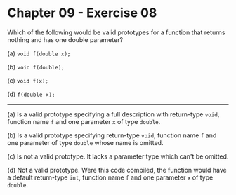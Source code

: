 # Chapter 09 - Exercise 08

Which of the following would be valid prototypes for a function that returns
nothing and has one double parameter?

(a) `void f(double x);`

(b) `void f(double);`

(c) `void f(x);`

(d) `f(double x);`


---

(a)
Is a valid prototype specifying a full description with return-type `void`,
function name `f` and one parameter `x` of type `double`.

(b)
Is a valid prototype specifying return-type `void`, function name `f` and one
parameter of type `double` whose name is omitted.

(c)
Is not a valid prototype.  It lacks a parameter type which can't be omitted. 

(d)
Not a valid prototype.  Were this code compiled, the function would have a
default return-type `int`, function name `f` and one parameter `x` of type
`double`.
